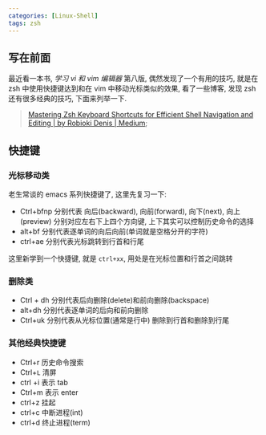 ```yaml
---
categories: [Linux-Shell]
tags: zsh
---
```


## 写在前面

最近看一本书, *学习 vi 和 vim 编辑器* 第八版, 偶然发现了一个有用的技巧, 就是在 zsh 中使用快捷键达到和在 vim 中移动光标类似的效果, 看了一些博客, 发现 zsh 还有很多经典的技巧, 下面来列举一下. 

>   [Mastering Zsh Keyboard Shortcuts for Efficient Shell Navigation and Editing \| by Robioki Denis \| Medium](https://robiokidenis.medium.com/mastering-zsh-keyboard-shortcuts-for-efficient-shell-navigation-and-editing-5946b5afa698);
>
>   

## 快捷键



### 光标移动类

老生常谈的 emacs 系列快捷键了, 这里先复习一下:

-   Ctrl+bfnp 分别代表 向后(backward), 向前(forward), 向下(next), 向上(preview) 分别对应左右下上四个方向键, 上下其实可以控制历史命令的选择
-   alt+bf 分别代表逐单词的向后向前(单词就是空格分开的字符)
-   ctrl+ae 分别代表光标跳转到行首和行尾

这里新学到一个快捷键, 就是 `ctrl+xx`, 用处是在光标位置和行首之间跳转



### 删除类

-   Ctrl + dh 分别代表后向删除(delete)和前向删除(backspace)
-   alt+dh 分别代表逐单词的后向和前向删除
-   Ctrl+uk 分别代表从光标位置(通常是行中) 删除到行首和删除到行尾

### 其他经典快捷键

-   Ctrl+r 历史命令搜索
-   Ctrl+`L` 清屏
-   ctrl +i 表示 tab
-   Ctrl+m 表示 enter
-   ctrl+z 挂起
-   ctrl+c 中断进程(int)
-   ctrl+d 终止进程(term)

